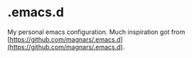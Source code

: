 .emacs.d
========

My personal emacs configuration. Much inspiration got from
[https://github.com/magnars/.emacs.d](https://github.com/magnars/.emacs.d).


